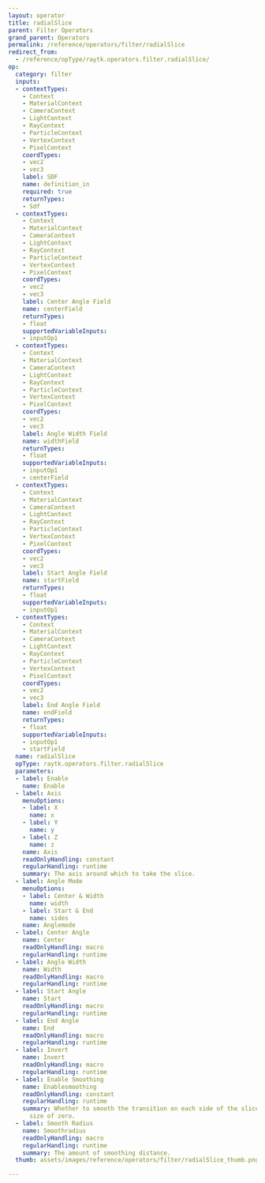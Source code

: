 ```yaml
---
layout: operator
title: radialSlice
parent: Filter Operators
grand_parent: Operators
permalink: /reference/operators/filter/radialSlice
redirect_from:
  - /reference/opType/raytk.operators.filter.radialSlice/
op:
  category: filter
  inputs:
  - contextTypes:
    - Context
    - MaterialContext
    - CameraContext
    - LightContext
    - RayContext
    - ParticleContext
    - VertexContext
    - PixelContext
    coordTypes:
    - vec2
    - vec3
    label: SDF
    name: definition_in
    required: true
    returnTypes:
    - Sdf
  - contextTypes:
    - Context
    - MaterialContext
    - CameraContext
    - LightContext
    - RayContext
    - ParticleContext
    - VertexContext
    - PixelContext
    coordTypes:
    - vec2
    - vec3
    label: Center Angle Field
    name: centerField
    returnTypes:
    - float
    supportedVariableInputs:
    - inputOp1
  - contextTypes:
    - Context
    - MaterialContext
    - CameraContext
    - LightContext
    - RayContext
    - ParticleContext
    - VertexContext
    - PixelContext
    coordTypes:
    - vec2
    - vec3
    label: Angle Width Field
    name: widthField
    returnTypes:
    - float
    supportedVariableInputs:
    - inputOp1
    - centerField
  - contextTypes:
    - Context
    - MaterialContext
    - CameraContext
    - LightContext
    - RayContext
    - ParticleContext
    - VertexContext
    - PixelContext
    coordTypes:
    - vec2
    - vec3
    label: Start Angle Field
    name: startField
    returnTypes:
    - float
    supportedVariableInputs:
    - inputOp1
  - contextTypes:
    - Context
    - MaterialContext
    - CameraContext
    - LightContext
    - RayContext
    - ParticleContext
    - VertexContext
    - PixelContext
    coordTypes:
    - vec2
    - vec3
    label: End Angle Field
    name: endField
    returnTypes:
    - float
    supportedVariableInputs:
    - inputOp1
    - startField
  name: radialSlice
  opType: raytk.operators.filter.radialSlice
  parameters:
  - label: Enable
    name: Enable
  - label: Axis
    menuOptions:
    - label: X
      name: x
    - label: Y
      name: y
    - label: Z
      name: z
    name: Axis
    readOnlyHandling: constant
    regularHandling: runtime
    summary: The axis around which to take the slice.
  - label: Angle Mode
    menuOptions:
    - label: Center & Width
      name: width
    - label: Start & End
      name: sides
    name: Anglemode
  - label: Center Angle
    name: Center
    readOnlyHandling: macro
    regularHandling: runtime
  - label: Angle Width
    name: Width
    readOnlyHandling: macro
    regularHandling: runtime
  - label: Start Angle
    name: Start
    readOnlyHandling: macro
    regularHandling: runtime
  - label: End Angle
    name: End
    readOnlyHandling: macro
    regularHandling: runtime
  - label: Invert
    name: Invert
    readOnlyHandling: macro
    regularHandling: runtime
  - label: Enable Smoothing
    name: Enablesmoothing
    readOnlyHandling: constant
    regularHandling: runtime
    summary: Whether to smooth the transition on each side of the slice down to a
      size of zero.
  - label: Smooth Radius
    name: Smoothradius
    readOnlyHandling: macro
    regularHandling: runtime
    summary: The amount of smoothing distance.
  thumb: assets/images/reference/operators/filter/radialSlice_thumb.png

---
```

